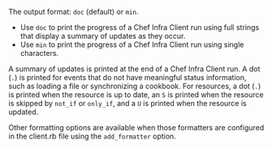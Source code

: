The output format: `doc` (default) or `min`.

- Use `doc` to print the progress of a Chef Infra Client run using
    full strings that display a summary of updates as they occur.
- Use `min` to print the progress of a Chef Infra Client run using
    single characters.

A summary of updates is printed at the end of a Chef Infra Client run. A
dot (`.`) is printed for events that do not have meaningful status
information, such as loading a file or synchronizing a cookbook. For
resources, a dot (`.`) is printed when the resource is up to date, an
`S` is printed when the resource is skipped by `not_if` or `only_if`,
and a `U` is printed when the resource is updated.

Other formatting options are available when those formatters are
configured in the client.rb file using the `add_formatter` option.